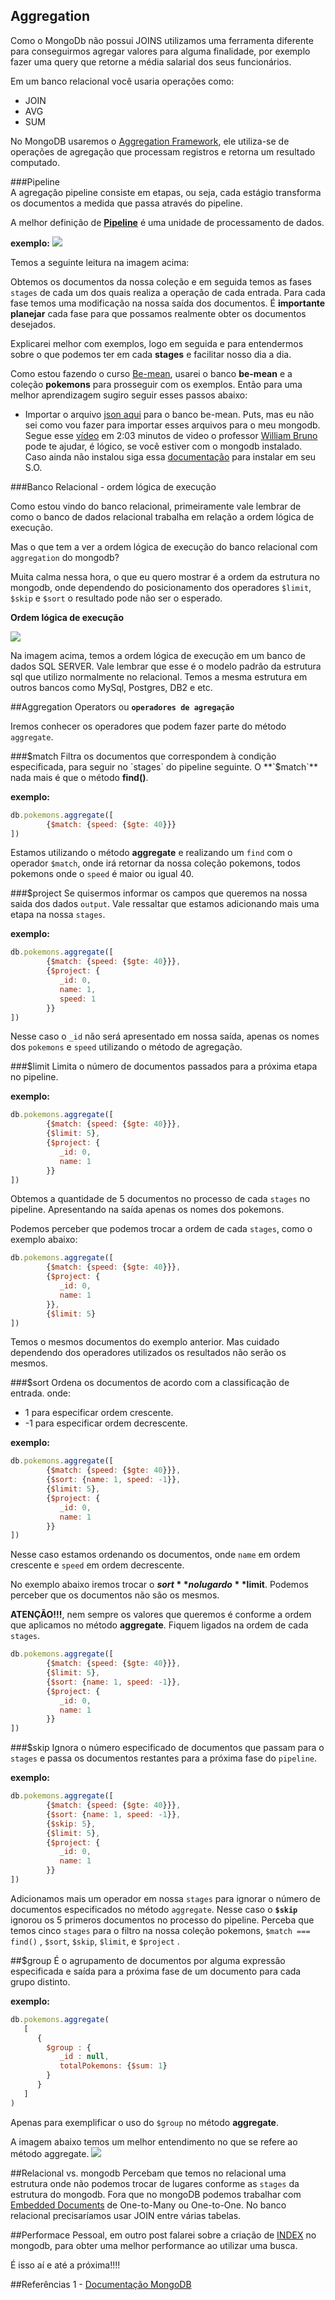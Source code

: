 ## Aggregation

Como o MongoDb não possui JOINS utilizamos uma ferramenta diferente para conseguirmos agregar valores para alguma finalidade, por exemplo fazer uma query que retorne a média salarial dos seus funcionários.

Em um banco relacional você usaria operações como:

- JOIN
- AVG
- SUM

No MongoDB usaremos o [Aggregation Framework](https://docs.mongodb.org/manual/core/aggregation-pipeline/), ele utiliza-se de operações de agregação que processam registros e retorna um resultado computado.

###Pipeline    
A agregação pipeline consiste em etapas, ou seja, cada estágio transforma os documentos a medida que passa através do pipeline. 

A melhor definição de [**Pipeline**](https://docs.mongodb.org/manual/core/aggregation-pipeline/#pipeline) é uma unidade de processamento de dados.

**exemplo:**
![](https://github.com/souzacristsf/MongoDb-ebook/blob/master/src/images/pipeline_mongodb.png)

Temos a seguinte leitura na imagem acima:

Obtemos os documentos da nossa coleção e em seguida temos as fases `stages` de cada um dos quais realiza a operação de cada entrada. Para cada fase temos uma modificação na nossa saída dos documentos. É **importante planejar** cada fase para que possamos realmente obter os documentos desejados.

Explicarei melhor com exemplos, logo em seguida e para entendermos sobre o que podemos ter em cada **stages** e facilitar nosso dia a dia. 

Como estou fazendo o curso [Be-mean](https://www.youtube.com/watch?v=leYxsEAL_yY), usarei o banco **be-mean** e a coleção **pokemons** para prosseguir com os exemplos. 
Então para uma melhor aprendizagem sugiro seguir esses passos abaixo:

- Importar o arquivo [json aqui](https://github.com/Webschool-io/MongoDb-ebook/blob/master/src/data/pokemons.json) para o banco be-mean. Puts, mas eu não sei como vou fazer para importar esses arquivos para o meu mongodb. Segue esse [vídeo](https://www.youtube.com/watch?v=1eHc8reT_Vk) em 2:03 minutos de video o professor [William Bruno]( https://github.com/wbruno ) pode te ajudar, é lógico, se você estiver com o mongodb instalado. Caso ainda não instalou siga essa [documentação](https://docs.mongodb.org/manual/tutorial/install-mongodb-on-ubuntu/) para instalar em seu S.O.


###Banco Relacional - ordem lógica de execução

Como estou vindo do banco relacional, primeiramente vale lembrar de como o banco de dados relacional trabalha em relação a ordem lógica de execução.

Mas o que tem a ver a ordem lógica de execução do banco relacional com `aggregation` do mongodb?

Muita calma nessa hora, o que eu quero mostrar é a ordem da estrutura no mongodb, onde dependendo do posicionamento dos operadores `$limit`, `$skip` e `$sort` o resultado pode não ser o esperado. 

**Ordem lógica de execução**

![](http://4.bp.blogspot.com/-1f9bRPl9YA8/UDTDQ8eJaFI/AAAAAAAAAGY/6G8iMVTJDtg/s1600/post4.png)

Na imagem acima, temos a ordem lógica de execução em um banco de dados SQL SERVER. Vale lembrar que esse é o modelo padrão da estrutura sql que utilizo normalmente no relacional. Temos a mesma estrutura em outros bancos como MySql, Postgres, DB2 e etc.


##Aggregation Operators
ou **`operadores de agregação`**

Iremos conhecer os operadores que podem fazer parte do método `aggregate`.

###$match 
Filtra os documentos que correspondem à condição especificada, para seguir no `stages` do pipeline seguinte. O **`$match`** nada mais é que o método **find()**.

**exemplo:**
```js
db.pokemons.aggregate([
        {$match: {speed: {$gte: 40}}}
])
```
Estamos utilizando o método **aggregate** e realizando um `find` com o operador `$match`, onde irá retornar da nossa coleção pokemons, todos pokemons onde o `speed` é maior ou igual 40.

###$project
Se quisermos informar os campos que queremos na nossa saida dos dados `output`. Vale ressaltar que estamos adicionando mais uma etapa na nossa `stages`.

**exemplo:**
```js
db.pokemons.aggregate([
        {$match: {speed: {$gte: 40}}},
        {$project: { 
           _id: 0,
           name: 1, 
           speed: 1	
        }}
])
```
Nesse caso o `_id` não será apresentado em nossa saída, apenas os nomes dos `pokemons` e `speed` utilizando o método de agregação.


###$limit
Limita o número de documentos passados ​​para a próxima etapa no pipeline.

**exemplo:**
```js
db.pokemons.aggregate([
        {$match: {speed: {$gte: 40}}},
        {$limit: 5},
        {$project: { 
           _id: 0,
           name: 1
        }}
])
```
Obtemos a quantidade de 5 documentos no processo de cada `stages` no pipeline. Apresentando na saída apenas os nomes dos pokemons.

Podemos perceber que podemos trocar a ordem de cada `stages`, como o exemplo abaixo:
```js
db.pokemons.aggregate([
        {$match: {speed: {$gte: 40}}},
        {$project: { 
           _id: 0,
           name: 1
        }},
        {$limit: 5}
])
```
Temos o mesmos documentos do exemplo anterior. Mas cuidado dependendo dos operadores utilizados os resultados não serão os mesmos.

###$sort
Ordena os documentos de acordo com a classificação de entrada. onde:
- 1 para especificar ordem crescente.
- -1 para especificar ordem decrescente.

**exemplo:**
```js
db.pokemons.aggregate([
        {$match: {speed: {$gte: 40}}},
        {$sort: {name: 1, speed: -1}},
        {$limit: 5},
        {$project: { 
           _id: 0,
           name: 1
        }}
])
```
Nesse caso estamos ordenando os documentos, onde `name` em ordem crescente e `speed` em ordem decrescente.

No exemplo abaixo iremos trocar o **$sort** no lugar do **$limit**. Podemos perceber que os documentos não são os mesmos. 

**ATENÇÃO!!!**, nem sempre os valores que queremos é conforme a ordem que aplicamos no método **aggregate**. Fiquem ligados na ordem de cada `stages`.

```js
db.pokemons.aggregate([
        {$match: {speed: {$gte: 40}}},
        {$limit: 5},
        {$sort: {name: 1, speed: -1}},
        {$project: { 
           _id: 0,
           name: 1
        }}
])
```

###$skip
Ignora o número especificado de documentos que passam para o `stages` e passa os documentos restantes para a próxima fase do `pipeline`. 

**exemplo:**
```js
db.pokemons.aggregate([
        {$match: {speed: {$gte: 40}}},
        {$sort: {name: 1, speed: -1}},
        {$skip: 5},
        {$limit: 5},
        {$project: { 
           _id: 0,
           name: 1
        }}
])
```
Adicionamos mais um operador em nossa `stages` para ignorar o número de documentos especificados no método `aggregate`. Nesse caso o **`$skip`** ignorou os 5 primeros documentos no processo do pipeline. Perceba que temos cinco `stages` para o filtro na nossa coleção pokemons, `$match === find()` , `$sort`, `$skip`, `$limit`, e `$project` . 


##$group
É o agrupamento de documentos por alguma expressão especificada e saída para a próxima fase de um documento para cada grupo distinto.

**exemplo:**
```js
db.pokemons.aggregate(
   [
      {
        $group : {
           _id : null,
           totalPokemons: {$sum: 1}
        }
      }
   ]
)
```
Apenas para exemplificar o uso do `$group` no método **aggregate**.

A imagem abaixo temos um melhor entendimento no que se refere ao método aggregate. 
![](https://docs.mongodb.org/manual/_images/aggregation-pipeline.png)


##Relacional vs. mongodb
Percebam que temos no relacional uma estrutura onde não podemos trocar de lugares conforme as `stages` da estrutura do mongodb.
Fora que no mongoDB podemos trabalhar com [Embedded Documents](https://docs.mongodb.org/v3.0/tutorial/model-embedded-one-to-many-relationships-between-documents/) de One-to-Many ou One-to-One. 
No banco relacional precisaríamos usar JOIN entre várias tabelas.

##Performace
Pessoal, em outro post falarei sobre a criação de [INDEX](https://docs.mongodb.org/manual/tutorial/create-an-index/) no mongodb, para obter uma melhor performance ao utilizar uma busca. 

É isso aí e até a próxima!!!!


##Referências
1 - [Documentação MongoDB](https://docs.mongodb.org/manual/meta/aggregation-quick-reference/)












